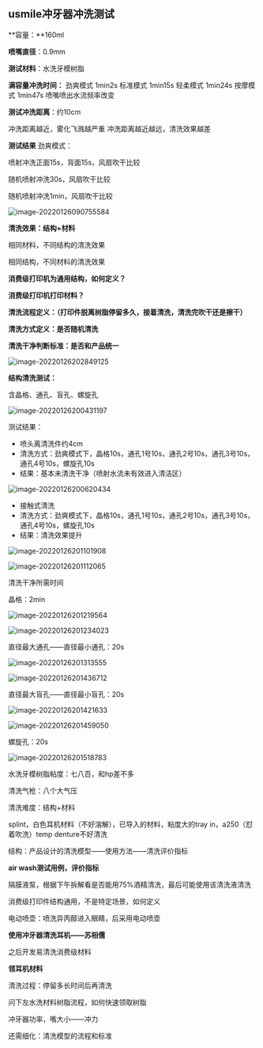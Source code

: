 ## usmile冲牙器冲洗测试

**容量：**160ml

**喷嘴直径**：0.9mm

**测试材料**：水洗牙模树脂

**满容量冲洗时间：**
劲爽模式 1min2s
标准模式 1min15s
轻柔模式 1min24s
按摩模式 1min47s
喷嘴喷出水流频率改变

**测试冲洗距离**：约10cm

冲洗距离越近，雾化飞溅越严重 
冲洗距离越近越远，清洗效果越差

**测试结果**
劲爽模式：

喷射冲洗正面15s，背面15s，风扇吹干比较

随机喷射冲洗30s，风扇吹干比较

随机喷射冲洗1min，风扇吹干比较

![image-20220126090755584](E:\文档\GitHub\Notiz\冲牙器冲洗测试.assets\image-20220126090755584.png)



**清洗效果：结构+材料**

相同材料，不同结构的清洗效果

相同结构，不同材料的清洗效果

**消费级打印机为通用结构，如何定义？**

**消费级打印机打印材料？**

**清洗流程定义：（打印件脱离树脂停留多久，接着清洗，清洗完吹干还是擦干）**

**清洗方式定义：是否随机清洗**

**清洗干净判断标准：是否和产品统一**

![image-20220126202849125](E:\文档\GitHub\Notiz\usmile冲牙器冲洗测试.assets\image-20220126202849125.png)





**结构清洗测试：**

含晶格、通孔、盲孔、螺旋孔

![image-20220126200431197](E:\文档\GitHub\Notiz\usmile冲牙器冲洗测试.assets\image-20220126200431197.png)



测试结果：

- 喷头离清洗件约4cm
- 清洗方式：劲爽模式下，晶格10s，通孔1号10s，通孔2号10s，通孔3号10s，通孔4号10s，螺旋孔10s
- 结果：基本未清洗干净（喷射水流未有效进入清洁区）

![image-20220126200620434](E:\文档\GitHub\Notiz\usmile冲牙器冲洗测试.assets\image-20220126200620434.png)



- 接触式清洗
- 清洗方式：劲爽模式下，晶格10s，通孔1号10s，通孔2号10s，通孔3号10s，通孔4号10s，螺旋孔10s
- 结果：清洗效果提升

![image-20220126201101908](E:\文档\GitHub\Notiz\usmile冲牙器冲洗测试.assets\image-20220126201101908.png)

![image-20220126201112065](E:\文档\GitHub\Notiz\usmile冲牙器冲洗测试.assets\image-20220126201112065.png)



清洗干净所需时间

晶格：2min

![image-20220126201219564](E:\文档\GitHub\Notiz\usmile冲牙器冲洗测试.assets\image-20220126201219564.png)

![image-20220126201234023](E:\文档\GitHub\Notiz\usmile冲牙器冲洗测试.assets\image-20220126201234023.png)

直径最大通孔——直径最小通孔：20s

![image-20220126201313555](E:\文档\GitHub\Notiz\usmile冲牙器冲洗测试.assets\image-20220126201313555.png)

![image-20220126201436712](E:\文档\GitHub\Notiz\usmile冲牙器冲洗测试.assets\image-20220126201436712.png)

直径最大盲孔——直径最小盲孔：20s

![image-20220126201421633](E:\文档\GitHub\Notiz\usmile冲牙器冲洗测试.assets\image-20220126201421633.png)

![image-20220126201459050](E:\文档\GitHub\Notiz\usmile冲牙器冲洗测试.assets\image-20220126201459050.png)

螺旋孔：20s

![image-20220126201518783](E:\文档\GitHub\Notiz\usmile冲牙器冲洗测试.assets\image-20220126201518783.png)

















水洗牙模树脂粘度：七八百，和hp差不多

清洗气枪：八个大气压

清洗难度：结构+材料

 splint，白色耳机材料（不好溶解），已导入的材料，粘度大的tray in，a250（怼着吹洗）temp denture不好清洗

结构：产品设计的清洗模型——使用方法——清洗评价指标

**air wash测试用例，评价指标**

隔膜液泵，根据下午拆解看是否能用75%酒精清洗，最后可能使用该清洗液清洗

消费级打印件结构通用，不是特定场景，如何定义

电动喷壶：喷洗异丙醇进入眼睛，后采用电动喷壶

**使用冲牙器清洗耳机——苏相儒**

之后开发易清洗消费级材料

**领耳机材料**

清洗过程：停留多长时间后再清洗

问下左水洗材料树脂流程，如何快速领取树脂

冲牙器功率，嘴大小——冲力

还需细化：清洗模型的流程和标准
